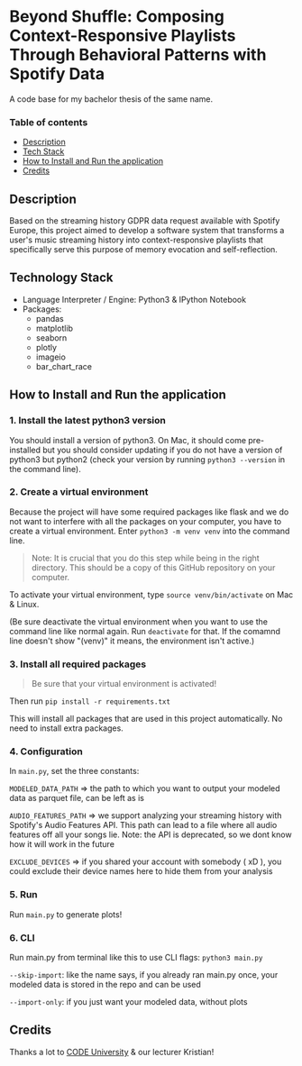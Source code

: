 # Beyond Shuffle: Composing Context-Responsive Playlists Through Behavioral Patterns with Spotify Data

A code base for my bachelor thesis of the same name.

### Table of contents

- [Description](#description)
- [Tech Stack](#technology-stack)
- [How to Install and Run the application](#how-to-install-and-run-the-application)
- [Credits](#credits)

## Description

Based on the streaming history GDPR data request available with Spotify Europe, this project aimed to develop a software system that transforms a user's music streaming history into context-responsive playlists that specifically serve this purpose of memory evocation and self-reflection.

## Technology Stack

- Language Interpreter / Engine: Python3 & IPython Notebook
- Packages:
  - pandas
  - matplotlib
  - seaborn
  - plotly
  - imageio
  - bar_chart_race

## How to Install and Run the application

### 1. Install the latest python3 version

You should install a version of python3. On Mac, it should come pre-installed but you should consider updating if you do not have a version of python3 but python2 (check your version by running `python3 --version` in the command line).

### 2. Create a virtual environment

Because the project will have some required packages like flask and we do not want to interfere with all the packages on your computer, you have to create a virtual environment. Enter `python3 -m venv venv` into the command line.

> Note: It is crucial that you do this step while being in the right directory. This should be a copy of this GitHub repository on your computer.

To activate your virtual environment, type `source venv/bin/activate` on Mac & Linux.

(Be sure deactivate the virtual environment when you want to use the command line like normal again. Run `deactivate` for that. If the comamnd line doesn't show "(venv)" it means, the environment isn't active.)

### 3. Install all required packages

> Be sure that your virtual environment is activated!

Then run `pip install -r requirements.txt`

This will install all packages that are used in this project automatically. No need to install extra packages.

### 4. Configuration

In `main.py`, set the three constants:

`MODELED_DATA_PATH` => the path to which you want to output your modeled data as parquet file, can be left as is

`AUDIO_FEATURES_PATH` => we support analyzing your streaming history with Spotify's Audio Features API. This path can lead to a file where all audio features off all your songs lie. Note: the API is deprecated, so we dont know how it will work in the future

`EXCLUDE_DEVICES` => if you shared your account with somebody ( xD ), you could exclude their device names here to hide them from your analysis

### 5. Run

Run `main.py` to generate plots!

### 6. CLI

Run main.py from terminal like this to use CLI flags: `python3 main.py`

`--skip-import`: like the name says, if you already ran main.py once, your modeled data is stored in the repo and can be used

`--import-only`: if you just want your modeled data, without plots

## Credits

Thanks a lot to [CODE University](https://code.berlin) & our lecturer Kristian!
